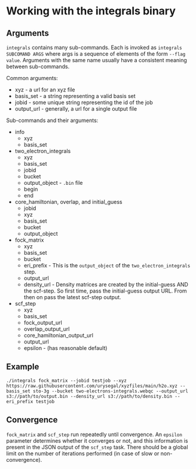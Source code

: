 # Working with the integrals binary

## Arguments

`integrals` contains many sub-commands. Each is invoked as `integrals SUBCOMAND ARGS` where args is a sequence of elements of the form `--flag value`. Arguments with the same name usually have a consistent meaning between sub-commands.

Common arguments:

* xyz - a url for an xyz file
* basis_set - a string representing a valid basis set
* jobid - some unique string representing the id of the job
* output_url - generally, a url for a single output file

Sub-commands and their arguments:

* info
  * xyz
  * basis_set
* two_electron_integrals
  * xyz
  * basis_set
  * jobid
  * bucket
  * output_object - `.bin` file
  * begin
  * end
* core_hamiltonian, overlap, and initial_guess
  * jobid
  * xyz
  * basis_set
  * bucket
  * output_object
* fock_matrix
  * xyz
  * basis_set
  * bucket
  * eri_prefix - This is the `output_object` of the `two_electron_integrals` step.
  * output_url
  * density_url - Density matrices are created by the initial-guess AND the scf-step. So first time, pass the initial-guess output URL. From then on pass the latest scf-step output.
* scf_step
  * xyz
  * basis_set
  * fock_output_url
  * overlap_output_url
  * core_hamiltonian_output_url
  * output_url
  * epsilon - (has reasonable default)

## Example

    ./integrals fock_matrix --jobid testjob --xyz https://raw.githubusercontent.com/urysegal/xyzfiles/main/h2o.xyz --basis_set sto-3g --bucket two-electrons-integrals.webqc --output_url s3://path/to/output.bin --density_url s3://path/to/density.bin --eri_prefix testjob

## Convergence

`fock_matrix` and `scf_step` run repeatedly until convergence. An `epsilon` parameter determines whether it converges or not, and this information is present in the JSON output of the `scf_step` task. There should be a global limit on the number of iterations performed (in case of slow or non-convergence).
